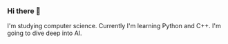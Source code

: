 ### Hi there 👋
I'm studying computer science. Currently I'm learning Python and C++. I'm going to dive deep into AI.

